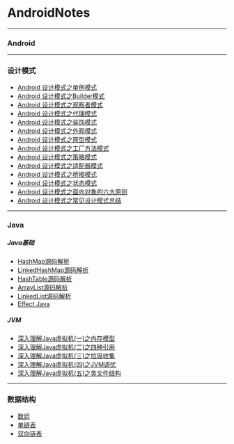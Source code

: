 # AndroidNotes
---
### Android
---
### 设计模式
- [Android 设计模式之单例模式](http://www.jianshu.com/p/1b3710bee2ef)
- [Android 设计模式之Builder模式](http://www.jianshu.com/p/804404464bd7)
- [Android 设计模式之观察者模式](http://www.jianshu.com/p/41fbf3d4d828)
- [Android 设计模式之代理模式](http://www.jianshu.com/p/a4eb8eda6335)
- [Android 设计模式之装饰模式](http://www.jianshu.com/p/1dc6e2cc5804)
- [Android 设计模式之外观模式](http://www.jianshu.com/p/63c7c9c4df69)
- [Android 设计模式之原型模式](http://www.jianshu.com/p/465c25491eaf)
- [Android 设计模式之工厂方法模式](http://www.jianshu.com/p/6f1d09e95250)
- [Android 设计模式之策略模式](http://www.jianshu.com/p/5053d7ed181e)
- [Android 设计模式之适配器模式](http://www.jianshu.com/p/b4ae4fe4bcae)
- [Android 设计模式之桥接模式](http://www.jianshu.com/p/1fa5afdd45f7)
- [Android 设计模式之状态模式](http://www.jianshu.com/p/41cc36a4801e)
- [Android 设计模式之面向对象的六大原则](http://www.jianshu.com/p/632d45c3b65d)
- [Android 设计模式之常见设计模式总结](https://www.jianshu.com/p/79f99461861f)
---
### Java
##### Java基础
- [HashMap源码解析](https://www.jianshu.com/p/58d516c7dab4)
- [LinkedHashMap源码解析](https://www.jianshu.com/p/04f48e8a28b8)
- [HashTable源码解析](https://www.jianshu.com/p/6e474c544ecd)
- [ArrayList源码解析](https://www.jianshu.com/p/f4afd9bcf1a8)
- [LinkedList源码解析](https://www.jianshu.com/p/af0952ea22bc)
- [Effect Java](https://github.com/snowdream1314/AndroidNotes/blob/master/Java/Java%E5%9F%BA%E7%A1%80/Effective%20Java%E7%AC%94%E8%AE%B0.md)

##### JVM
- [深入理解Java虚拟机(一)之内存模型](https://github.com/snowdream1314/AndroidNotes/blob/master/Java/JVM/%E6%B7%B1%E5%85%A5%E7%90%86%E8%A7%A3Java%E8%99%9A%E6%8B%9F%E6%9C%BA(%E4%B8%80)%E4%B9%8B%E5%86%85%E5%AD%98%E6%A8%A1%E5%9E%8B.md)
- [深入理解Java虚拟机(二)之四种引用](https://github.com/snowdream1314/AndroidNotes/blob/master/Java/JVM/%E6%B7%B1%E5%85%A5%E7%90%86%E8%A7%A3Java%E8%99%9A%E6%8B%9F%E6%9C%BA(%E4%BA%8C)%E4%B9%8B%E5%9B%9B%E7%A7%8D%E5%BC%95%E7%94%A8.md)
- [深入理解Java虚拟机(三)之垃圾收集](https://github.com/snowdream1314/AndroidNotes/blob/master/Java/JVM/%E6%B7%B1%E5%85%A5%E7%90%86%E8%A7%A3Java%E8%99%9A%E6%8B%9F%E6%9C%BA(%E4%B8%89)%E4%B9%8B%E5%9E%83%E5%9C%BE%E6%94%B6%E9%9B%86.md)
- [深入理解Java虚拟机(四)之JVM调优](https://github.com/snowdream1314/AndroidNotes/blob/master/Java/JVM/%E6%B7%B1%E5%85%A5%E7%90%86%E8%A7%A3Java%E8%99%9A%E6%8B%9F%E6%9C%BA(%E5%9B%9B)%E4%B9%8BJVM%E8%B0%83%E4%BC%98.md)
- [深入理解Java虚拟机(五)之类文件结构](https://github.com/snowdream1314/AndroidNotes/blob/master/Java/JVM/%E6%B7%B1%E5%85%A5%E7%90%86%E8%A7%A3Java%E8%99%9A%E6%8B%9F%E6%9C%BA(%E4%BA%94)%E4%B9%8B%E7%B1%BB%E6%96%87%E4%BB%B6%E7%BB%93%E6%9E%84.md)



---
### 数据结构
- [数组](https://github.com/snowdream1314/AndroidNotes/blob/master/DataStructure/%E6%95%B0%E7%BB%84.md)
- [单链表](https://github.com/snowdream1314/AndroidNotes/blob/master/DataStructure/%E5%8D%95%E9%93%BE%E8%A1%A8.md)
- [双向链表](https://github.com/snowdream1314/AndroidNotes/blob/master/DataStructure/%E5%8F%8C%E5%90%91%E9%93%BE%E8%A1%A8.md)

